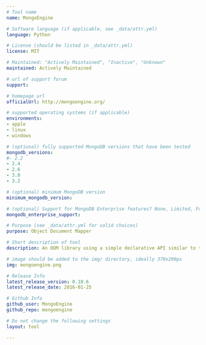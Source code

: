 ```yaml
---
# Tool name
name: MongoEngine

# Software language (if applicable, see _data/attr.yml)
language: Python

# License (should be listed in _data/attr.yml)
license: MIT

# Maintained: "Actively Maintained", "Inactive", "Unknown"
maintained: Actively Maintained

# url of support forum
support: 

# homepage url
officialUrl: http://mongoengine.org/

# supported operating systems (if applicable)
environments:
- apple
- linux
- windows

# (optional) fully supported MongoDB versions that have been tested
mongodb_versions:
#- 2.2
- 2.4
- 2.6
- 3.0
- 3.2

# (optional) minimum MongoDB version
minimum_mongodb_version:

# (optional) Support for MongoDB Enterprise features? None, Limited, Full
mongodb_enterprise_support: 

# Purpose (see _data/attr.yml for valid choices)
purpose: Object Document Mapper

# Short description of tool
description: An ODM library using a simple declarative API similar to the Django ORM.

# image should be added to the img/ directory, ideally 370x200px
img: mongoengine.png

# Release Info
latest_release_version: 0.10.6
latest_release_date: 2016-01-25

# Github Info
github_user: MongoEngine
github_repo: mongoengine

# Do not change the following settings
layout: tool

---
```


